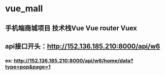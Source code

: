 # vue_mall

## 手机端商城项目 技术栈Vue Vue router Vuex

## api接口开头：http://152.136.185.210:8000/api/w6

### ex:    http://152.136.185.210:8000/api/w6/home/data?type=pop&page=1